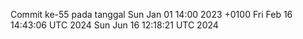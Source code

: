 Commit ke-55 pada tanggal Sun Jan 01 14:00 2023 +0100
Fri Feb 16 14:43:06 UTC 2024
Sun Jun 16 12:18:21 UTC 2024
